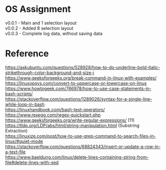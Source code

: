 # OS Assignment

v0.0.1 - Main and 1 selection layout  
v0.0.2 - Added 8 selection layout  
v0.0.3 - Complete log data, without saving data

# Reference

https://askubuntu.com/questions/528928/how-to-do-underline-bold-italic-strikethrough-color-background-and-size-i  
https://www.geeksforgeeks.org/break-command-in-linux-with-examples/  
https://linuxopsys.com/convert-to-uppercase-or-lowercase-on-linux  
https://www.howtogeek.com/766978/how-to-use-case-statements-in-bash-scripts/  
https://stackoverflow.com/questions/1289026/syntax-for-a-single-line-while-loop-in-bash  
https://linuxhandbook.com/bash-test-operators/  
https://www.rexegg.com/regex-quickstart.php  
https://www.geeksforgeeks.org/write-regular-expressions/ (11)  
https://tldp.org/LDP/abs/html/string-manipulation.html (Substring Extraction)  
https://linuxize.com/post/how-to-use-grep-command-to-search-files-in-linux/#quiet-mode  
https://stackoverflow.com/questions/68824343/insert-or-update-a-row-in-a-text-file  
https://www.baeldung.com/linux/delete-lines-containing-string-from-file#delete-lines-with-sed  
